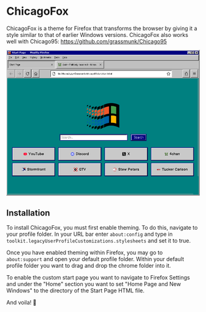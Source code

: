 # ChicagoFox

ChicagoFox is a theme for Firefox that transforms the browser by giving it a style similar to that of earlier Windows versions. 
ChicagoFox also works well with Chicago95: https://github.com/grassmunk/Chicago95

![alt text](https://github.com/quinlanfab/ChicagoFox/blob/main/ChicagoFox.png?raw=true)
## Installation 

To install ChicagoFox, you must first enable theming. To do this, navigate to your profile folder. In your URL bar enter ```about:config``` and type in ```toolkit.legacyUserProfileCustomizations.stylesheets``` and set it to true.

Once you have enabled theming within Firefox, you may go to ```about:support``` and open your default profile folder. Within your default profile folder you want to drag and drop the chrome folder into it.

To enable the custom start page you want to navigate to Firefox Settings and under the "Home" section you want to set "Home Page and New Windows" to the directory of the Start Page HTML file.

And voila! 🥳
